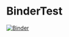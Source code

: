# BinderTest

[![Binder](https://mybinder.org/badge_logo.svg)](https://mybinder.org/v2/gh/akabla/BinderTest/HEAD)
